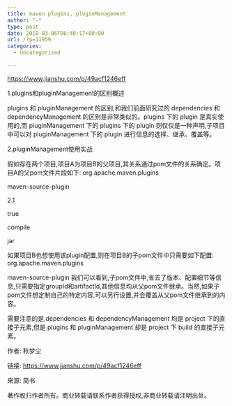 ```yaml
---
title: maven plugins, pluginManagement
author: "-"
type: post
date: 2018-03-06T06:40:17+00:00
url: /?p=11959
categories:
  - Uncategorized

---
```

https://www.jianshu.com/p/49acf1246eff

1.plugins和pluginManagement的区别概述
  
plugins 和 pluginManagement 的区别,和我们前面研究过的 dependencies 和 dependencyManagement 的区别是非常类似的。plugins 下的 plugin 是真实使用的,而 pluginManagement 下的 plugins 下的 plugin 则仅仅是一种声明,子项目中可以对 pluginManagement 下的 plugin 进行信息的选择、继承、覆盖等。

2.pluginManagement使用实战
  
假如存在两个项目,项目A为项目B的父项目,其关系通过pom文件的关系确定。项目A的父pom文件片段如下: <pluginManagement> <plugins> <plugin> <groupId>org.apache.maven.plugins</groupId>

              
<artifactId>maven-source-plugin</artifactId>
              
<version>2.1</version>
              
<configuration>
                  
<attach>true</attach>
              
</configuration>
              
<executions>
                  
<execution> <phase>compile</phase> <goals>
                          
<goal>jar</goal>
                      
</goals>
                  
</execution>
              
</executions> </plugin> </plugins> </pluginManagement> 如果项目B也想使用该plugin配置,则在项目B的子pom文件中只需要如下配置:  <plugins> <plugin> <groupId>org.apache.maven.plugins</groupId>
          
<artifactId>maven-source-plugin</artifactId> </plugin> </plugins> 我们可以看到,子pom文件中,省去了版本、配置细节等信息,只需要指定groupId和artifactId,其他信息均从父pom文件继承。当然,如果子pom文件想定制自己的特定内容,可以另行设置,并会覆盖从父pom文件继承到的内容。 

需要注意的是,dependencies 和 dependencyManagement 均是 project 下的直接子元素,但是 plugins 和 pluginManagement 却是 project 下 build 的直接子元素。

作者: 秋梦尘
  
链接: https://www.jianshu.com/p/49acf1246eff
  
來源: 简书
  
著作权归作者所有。商业转载请联系作者获得授权,非商业转载请注明出处。